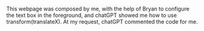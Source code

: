 This webpage was composed by me, with the help of Bryan to configure the text box in the foreground, and chatGPT showed me how to use transform(translateX). At my request, chatGPT commented the code for me.
